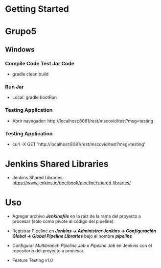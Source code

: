 # Getting Started

# Grupo5

## Windows

### Compile Code Test Jar Code

- gradle clean build

### Run Jar

- Local: gradle bootRun

### Testing Application

- Abrir navegador: http://localhost:8081/rest/mscovid/test?msg=testing

### Testing Application

- curl -X GET 'http://localhost:8081/rest/mscovid/test?msg=testing'

# Jenkins Shared Libraries

- Jenkins Shared Libraries: https://www.jenkins.io/doc/book/pipeline/shared-libraries/

# Uso

- Agregar archivo **_Jenkinsfile_** en la raíz de la rama del proyecto a procesar (sólo como pivote al código del pipeline).
- Registrar Pipeline en **_Jenkins -> Administrar Jenkins -> Configuración Global -> Global Pipeline Libraries_** bajo el nombre **_pipeline_**
- Configurar _Multibranch Pipeline Job_ o _Pipeline Job_ en Jenkins con el repositorio del proyecto a procesar.

- Feature Testing v1.0
